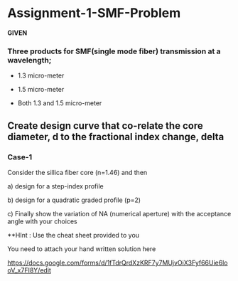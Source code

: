 # Assignment-1-SMF-Problem 

**GIVEN**

### Three products for SMF(single mode fiber) transmission at a wavelength;

* 1.3 micro-meter

* 1.5 micro-meter

* Both 1.3 and 1.5 micro-meter

## Create design curve that co-relate the core diameter, d to the fractional index change, delta

### Case-1

Consider the sillica fiber core (n=1.46) and then 

a) design for a step-index profile

b) design for a quadratic graded profile (p=2)

c) Finally show the  variation of NA (numerical aperture) with the acceptance angle with your choices

**HInt : Use the cheat sheet provided to you

You need to attach your hand written solution here

https://docs.google.com/forms/d/1fTdrQrdXzKRF7y7MUjvOiX3Fyf66Uie6looV_x7FI8Y/edit
